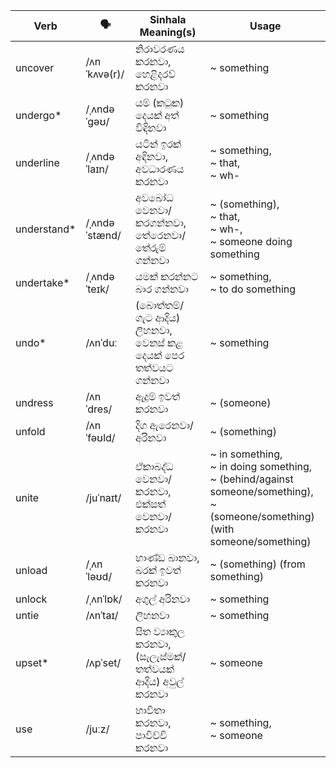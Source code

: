 | Verb         | 🗣️             | Sinhala Meaning(s)                              | Usage                                                                   |
| ------------ | ------------- | ----------------------------------------------- | ----------------------------------------------------------------------------------- |
| uncover      | /ʌnˈkʌvə(r)/  | නිරාවරණය කරනවා, හෙළිදරව් කරනවා                         | ~ something                                                                               |
| undergo\*    | /ˌʌndəˈɡəʊ/   | යම් (කටුක) දෙයක් අත් විඳිනවා                            | ~ something                                                                               |
| underline    | /ˌʌndəˈlaɪn/  | යටින් ඉරක් අඳිනවා, අවධාරණය කරනවා                       | ~ something,<br>~ that,<br>~ wh-                                                                |
| understand\* | /ˌʌndəˈstænd/ | අවබෝධ වෙනවා/කරගන්නවා, තේරෙනවා/තේරුම් ගන්නවා                  | ~ (something),<br>~ that,<br>~ wh-,<br>~ someone doing something                                     |
| undertake\*  | /ˌʌndəˈteɪk/  | යමක් කරන්නට බාර ගන්නවා                               | ~ something,<br>~ to do something                                                                  |
| undo\*       | /ʌnˈduː       | (බොත්තම්/ගැට ආදිය) ලිහනවා,<br>වෙනස් කළ දෙයක් පෙර තත්වයට ගන්නවා | ~ something                                                                               |
| undress      | /ʌnˈdres/     | ඇදුම් ඉවත් කරනවා                                    | ~ (someone)                                                                              |
| unfold       | /ʌnˈfəʊld/    | දිග ඇරෙනවා/අරිනවා                                    | ~ (something)                                                                             |
| unite        | /juˈnaɪt/     | ඒකාබද්ධ වෙනවා/කරනවා, එක්සත් වෙනවා/කරනවා                   | ~ in something,<br>~ in doing something,<br>~ (behind/against someone/something),<br>~ (someone/something) (with someone/something) |
| unload       | /ˌʌnˈləʊd/    | භාණ්ඩ බානවා,<br>බරක් ඉවත් කරනවා                        | ~ (something) (from something)                                                                  |
| unlock       | /ˌʌnˈlɒk/     | අගුල් අරිනවා                                        | ~ something                                                                               |
| untie        | /ʌnˈtaɪ/      | ලිහනවා                                            | ~ something                                                                               |
| upset\*      | /ʌpˈset/      | සිත ව්‍යාකුල කරනවා, (සැලැස්මක්/තත්වයක් ආදිය) අවුල් කරනවා        | ~ someone                                                                                |
| use          | /juːz/        | භාවිතා කරනවා,<br>පාවිච්චි කරනවා                          | ~ something,<br>~ someone                                                                         |